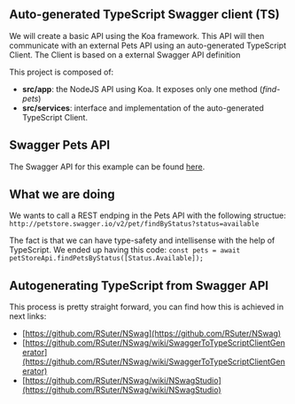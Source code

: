 ## Auto-generated TypeScript Swagger client (TS)

We will create a basic API using the Koa framework. This API will then communicate with an external Pets API using an auto-generated TypeScript Client. The Client is based on a external Swagger API definition

This project is composed of:

- **src/app**: the NodeJS API using Koa. It exposes only one method (*find-pets*)
- **src/services**: interface and implementation of the auto-generated TypeScript Client.

## Swagger Pets API

The Swagger API for this example can be found [here](https://petstore.swagger.io/v2/swagger.json).

## What we are doing

We wants to call a REST endping in the Pets API with the following structue:
```http://petstore.swagger.io/v2/pet/findByStatus?status=available```

The fact is that we can have type-safety and intellisense with the help of TypeScript.
We ended up having this code:
```const pets = await petStoreApi.findPetsByStatus([Status.Available]);```

## Autogenerating TypeScript from Swagger API

This process is pretty straight forward, you can find how this is achieved in next links:
- [https://github.com/RSuter/NSwag](https://github.com/RSuter/NSwag)
- [https://github.com/RSuter/NSwag/wiki/SwaggerToTypeScriptClientGenerator](https://github.com/RSuter/NSwag/wiki/SwaggerToTypeScriptClientGenerator)
- [https://github.com/RSuter/NSwag/wiki/NSwagStudio](https://github.com/RSuter/NSwag/wiki/NSwagStudio)